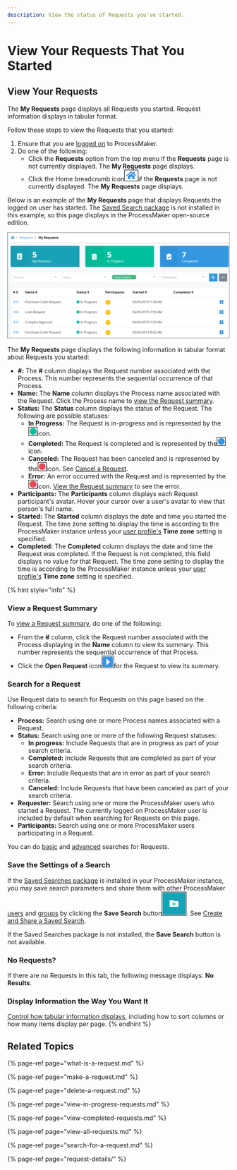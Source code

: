 ```yaml
---
description: View the status of Requests you've started.
---
```


# View Your Requests That You Started

## View Your Requests

The **My Requests** page displays all Requests you started. Request information displays in tabular format.

Follow these steps to view the Requests that you started:

1. Ensure that you are [logged on](../log-in.md#log-on) to ProcessMaker.
2. Do one of the following:
   * Click the **Requests** option from the top menu if the **Requests** page is not currently displayed. The **My Requests** page displays.
   * Click the Home breadcrumb icon![](../../.gitbook/assets/home-breadcrumb-icon.png)if the **Requests** page is not currently displayed. The **My Requests** page displays.

Below is an example of the **My Requests** page that displays Requests the logged on user has started. The [Saved Search package](../../package-development-distribution/package-a-connector/saved-searches-package.md) is not installed in this example, so this page displays in the ProcessMaker open-source edition.

![&quot;My Requests&quot; page displays Requests that you started](../../.gitbook/assets/started-by-me-request.png)

The **My Requests** page displays the following information in tabular format about Requests you started:

* **\#:** The **\#** column displays the Request number associated with the Process. This number represents the sequential occurrence of that Process.
* **Name:** The **Name** column displays the Process name associated with the Request. Click the Process name to [view the Request summary](request-details/).
* **Status:** The **Status** column displays the status of the Request. The following are possible statuses:
  * **In Progress:** The Request is in-progress and is represented by the![](../../.gitbook/assets/in-progress-status-icon-requests.png)icon.
  * **Completed:** The Request is completed and is represented by the![](../../.gitbook/assets/completed-status-icon-requests.png)icon.
  * **Canceled:** The Request has been canceled and is represented by the![](../../.gitbook/assets/error-status-icon-requests.png)icon. See [Cancel a Request](delete-a-request.md).
  * **Error:** An error occurred with the Request and is represented by the![](../../.gitbook/assets/error-status-icon-requests.png)icon. [View the Request summary](request-details/#error-information-for-a-request) to see the error.
* **Participants:** The **Participants** column displays each Request participant's avatar. Hover your cursor over a user's avatar to view that person's full name.
* **Started:** The **Started** column displays the date and time you started the Request. The time zone setting to display the time is according to the ProcessMaker instance unless your [user profile's](../profile-settings.md#change-your-profile-settings) **Time zone** setting is specified.
* **Completed:** The **Completed** column displays the date and time the Request was completed. If the Request is not completed, this field displays no value for that Request. The time zone setting to display the time is according to the ProcessMaker instance unless your [user profile's](../profile-settings.md#change-your-profile-settings) **Time zone** setting is specified.

{% hint style="info" %}
### View a Request Summary

To [view a Request summary](request-details/), do one of the following:

* From the **\#** column, click the Request number associated with the Process displaying in the **Name** column to view its summary. This number represents the sequential occurrence of that Process.
* Click the **Open Request** icon![](../../.gitbook/assets/open-request-icon-requests.png)for the Request to view its summary.

### Search for a Request

Use Request data to search for Requests on this page based on the following criteria:

* **Process:** Search using one or more Process names associated with a Request.
* **Status:** Search using one or more of the following Request statuses:
  * **In progress:** Include Requests that are in progress as part of your search criteria.
  * **Completed:** Include Requests that are completed as part of your search criteria.
  * **Error:** Include Requests that are in error as part of your search criteria.
  * **Canceled:** Include Requests that have been canceled as part of your search criteria.
* **Requester:** Search using one or more the ProcessMaker users who started a Request. The currently logged on ProcessMaker user is included by default when searching for Requests on this page.
* **Participants:** Search using one or more ProcessMaker users participating in a Request.

You can do [basic](search-for-a-request.md#do-a-basic-search-for-a-request) and [advanced](search-for-a-request.md#do-an-advanced-search-for-a-request) searches for Requests.

### Save the Settings of a Search

If the [Saved Searches package](../../package-development-distribution/package-a-connector/saved-searches-package.md) is installed in your ProcessMaker instance, you may save search parameters and share them with other ProcessMaker [users](../../processmaker-administration/add-users/what-is-a-user.md) and [groups](../../processmaker-administration/assign-groups-to-users/what-is-a-group.md) by clicking the **Save Search** button![](../../.gitbook/assets/save-search-button-requests-tasks.png). See [Create and Share a Saved Search](../save-and-share-request-and-task-related-searches/create-and-share-a-saved-search.md).

If the Saved Searches package is not installed, the **Save Search** button is not available.

### No Requests?

If there are no Requests in this tab, the following message displays: **No Results**.

### Display Information the Way You Want It

[Control how tabular information displays](../control-how-requests-display-in-a-tab.md), including how to sort columns or how many items display per page.
{% endhint %}

## Related Topics

{% page-ref page="what-is-a-request.md" %}

{% page-ref page="make-a-request.md" %}

{% page-ref page="delete-a-request.md" %}

{% page-ref page="view-in-progress-requests.md" %}

{% page-ref page="view-completed-requests.md" %}

{% page-ref page="view-all-requests.md" %}

{% page-ref page="search-for-a-request.md" %}

{% page-ref page="request-details/" %}

